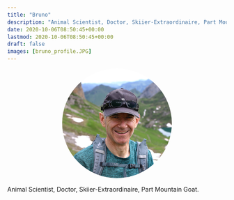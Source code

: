 ```yaml
---
title: "Bruno"
description: "Animal Scientist, Doctor, Skiier-Extraordinaire, Part Mountain Goat."
date: 2020-10-06T08:50:45+00:00
lastmod: 2020-10-06T08:50:45+00:00
draft: false
images: [bruno_profile.JPG]
---
```


<link href="../../style.css" rel="stylesheet"></link>

<p align="center">
    <style>
        img{
            border-radius:50%;
            overflow:hidden;
        }
    </style>
    <img src="bruno_profile.JPG" alt="" width="50%">
</p>

Animal Scientist, Doctor, Skiier-Extraordinaire, Part Mountain Goat.